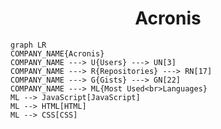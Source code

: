 <h1 align="center">Acronis</h1>

```mermaid
graph LR
COMPANY_NAME{Acronis}
COMPANY_NAME ---> U{Users} ---> UN[3]
COMPANY_NAME ---> R{Repositories} ---> RN[17]
COMPANY_NAME ---> G{Gists} ---> GN[22]
COMPANY_NAME ---> ML{Most Used<br>Languages}
ML --> JavaScript[JavaScript]
ML --> HTML[HTML]
ML --> CSS[CSS]
```
